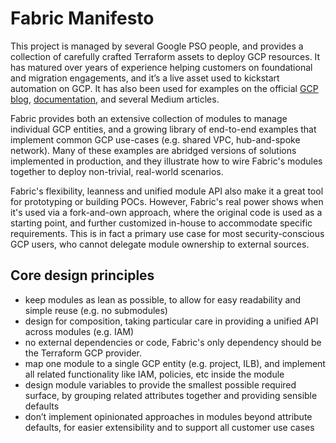 # Fabric Manifesto

This project is managed by several Google PSO people, and provides a collection of carefully crafted Terraform assets to deploy GCP resources. It has matured over years of experience helping customers on foundational and migration engagements, and it’s a live asset used to kickstart automation on GCP. It has also been used for examples on the official [GCP blog](https://cloud.google.com/blog/products/networking/how-to-use-cloud-dns-peering-in-a-shared-vpc-environment), [documentation](https://cloud.google.com/architecture/deploy-hub-spoke-network-using-peering#to-use-your-local-host), and several Medium articles.

Fabric provides both an extensive collection of modules to manage individual GCP entities, and a growing library of end-to-end examples that implement common GCP use-cases (e.g. shared VPC, hub-and-spoke network). Many of these examples are abridged versions of solutions implemented in production, and they illustrate how to wire Fabric's modules together to deploy non-trivial, real-world scenarios.

Fabric's flexibility, leanness and unified module API also make it a great tool for prototyping or building POCs. However, Fabric's real power shows when it's used via a fork-and-own approach, where the original code is used as a starting point, and further customized in-house to accommodate specific requirements. This is in fact a primary use case for most security-conscious GCP users, who cannot delegate module ownership to external sources.

## Core design principles

- keep modules as lean as possible, to allow for easy readability and simple reuse (e.g. no submodules)
- design for composition, taking particular care in providing a unified API across modules (e.g. IAM)
- no external dependencies or code, Fabric's only dependency should be the Terraform GCP provider.
- map one module to a single GCP entity (e.g. project, ILB), and implement all related functionality like IAM, policies, etc inside the module
- design module variables to provide the smallest possible required surface, by grouping related attributes together and providing sensible defaults
- don’t implement opinionated approaches in modules beyond attribute defaults, for easier extensibility and to support all customer use cases
